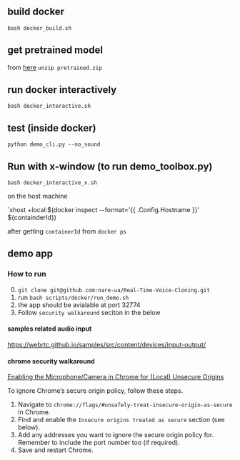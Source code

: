 ## build docker
`bash docker_build.sh`

## get pretrained model
from [here](https://github.com/CorentinJ/Real-Time-Voice-Cloning/wiki/Pretrained-models)
`unzip pretrained.zip`

## run docker interactively
`bash docker_interactive.sh`

## test (inside docker)
`python demo_cli.py --no_sound`

## Run with x-window (to run demo_toolbox.py)
`bash docker_interactive_x.sh`

on the host machine

`xhost +local:$(docker inspect --format='{{ .Config.Hostname }}' ${containderId})

after getting `containerId` from `docker ps`


## demo app


### How to run

0. `git clone git@github.com:nare-ua/Real-Time-Voice-Cloning.git`
1. run `bash scripts/docker/run_demo.sh`
2. the app should be avialable at port 32774
3. Follow `security walkaround` seciton in the below 

#### samples related audio input 
https://webrtc.github.io/samples/src/content/devices/input-output/


#### chrome security walkaround
[Enabling the Microphone/Camera in Chrome for (Local) Unsecure Origins](https://medium.com/@Carmichaelize/enabling-the-microphone-camera-in-chrome-for-local-unsecure-origins-9c90c3149339)

To ignore Chrome’s secure origin policy, follow these steps.

1. Navigate to `chrome://flags/#unsafely-treat-insecure-origin-as-secure` in Chrome.
2. Find and enable the `Insecure origins treated as secure` section (see below).
3. Add any addresses you want to ignore the secure origin policy for. Remember to include the port number too (if required).
3. Save and restart Chrome.

